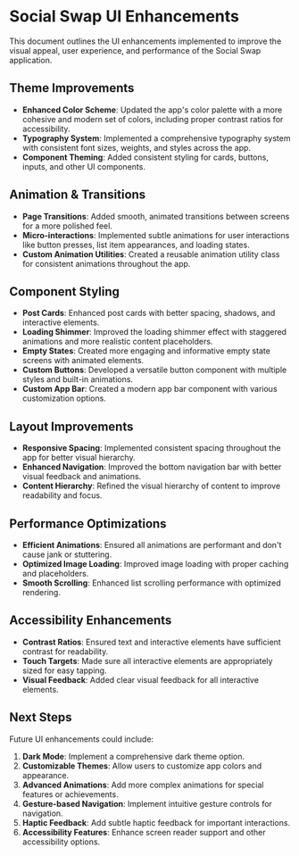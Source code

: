 # Social Swap UI Enhancements

This document outlines the UI enhancements implemented to improve the visual appeal, user experience, and performance of the Social Swap application.

## Theme Improvements

- **Enhanced Color Scheme**: Updated the app's color palette with a more cohesive and modern set of colors, including proper contrast ratios for accessibility.
- **Typography System**: Implemented a comprehensive typography system with consistent font sizes, weights, and styles across the app.
- **Component Theming**: Added consistent styling for cards, buttons, inputs, and other UI components.

## Animation & Transitions

- **Page Transitions**: Added smooth, animated transitions between screens for a more polished feel.
- **Micro-interactions**: Implemented subtle animations for user interactions like button presses, list item appearances, and loading states.
- **Custom Animation Utilities**: Created a reusable animation utility class for consistent animations throughout the app.

## Component Styling

- **Post Cards**: Enhanced post cards with better spacing, shadows, and interactive elements.
- **Loading Shimmer**: Improved the loading shimmer effect with staggered animations and more realistic content placeholders.
- **Empty States**: Created more engaging and informative empty state screens with animated elements.
- **Custom Buttons**: Developed a versatile button component with multiple styles and built-in animations.
- **Custom App Bar**: Created a modern app bar component with various customization options.

## Layout Improvements

- **Responsive Spacing**: Implemented consistent spacing throughout the app for better visual hierarchy.
- **Enhanced Navigation**: Improved the bottom navigation bar with better visual feedback and animations.
- **Content Hierarchy**: Refined the visual hierarchy of content to improve readability and focus.

## Performance Optimizations

- **Efficient Animations**: Ensured all animations are performant and don't cause jank or stuttering.
- **Optimized Image Loading**: Improved image loading with proper caching and placeholders.
- **Smooth Scrolling**: Enhanced list scrolling performance with optimized rendering.

## Accessibility Enhancements

- **Contrast Ratios**: Ensured text and interactive elements have sufficient contrast for readability.
- **Touch Targets**: Made sure all interactive elements are appropriately sized for easy tapping.
- **Visual Feedback**: Added clear visual feedback for all interactive elements.

## Next Steps

Future UI enhancements could include:

1. **Dark Mode**: Implement a comprehensive dark theme option.
2. **Customizable Themes**: Allow users to customize app colors and appearance.
3. **Advanced Animations**: Add more complex animations for special features or achievements.
4. **Gesture-based Navigation**: Implement intuitive gesture controls for navigation.
5. **Haptic Feedback**: Add subtle haptic feedback for important interactions.
6. **Accessibility Features**: Enhance screen reader support and other accessibility options.